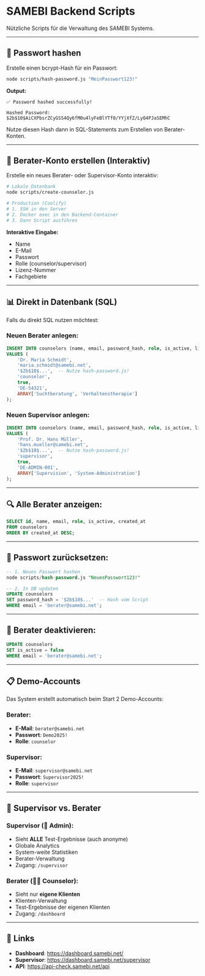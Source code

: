 # SAMEBI Backend Scripts

Nützliche Scripts für die Verwaltung des SAMEBI Systems.

---

## 🔐 Passwort hashen

Erstelle einen bcrypt-Hash für ein Passwort:

```bash
node scripts/hash-password.js "MeinPasswort123!"
```

**Output:**
```
✅ Password hashed successfully!

Hashed Password:
$2b$10$AiCXPbsrZCyGSS4Qy6fM0u4lyFeBlYTf0/YYjXfZ/LyO4PJaSEMhC
```

Nutze diesen Hash dann in SQL-Statements zum Erstellen von Berater-Konten.

---

## 👤 Berater-Konto erstellen (Interaktiv)

Erstelle ein neues Berater- oder Supervisor-Konto interaktiv:

```bash
# Lokale Datenbank
node scripts/create-counselor.js

# Production (Coolify)
# 1. SSH in den Server
# 2. Docker exec in den Backend-Container
# 3. Dann Script ausführen
```

**Interaktive Eingabe:**
- Name
- E-Mail
- Passwort
- Rolle (counselor/supervisor)
- Lizenz-Nummer
- Fachgebiete

---

## 📊 Direkt in Datenbank (SQL)

Falls du direkt SQL nutzen möchtest:

### Neuen Berater anlegen:

```sql
INSERT INTO counselors (name, email, password_hash, role, is_active, license_number, specialization)
VALUES (
    'Dr. Maria Schmidt',
    'maria.schmidt@samebi.net',
    '$2b$10$...',  -- Nutze hash-password.js!
    'counselor',
    true,
    'DE-54321',
    ARRAY['Suchtberatung', 'Verhaltenstherapie']
);
```

### Neuen Supervisor anlegen:

```sql
INSERT INTO counselors (name, email, password_hash, role, is_active, license_number, specialization)
VALUES (
    'Prof. Dr. Hans Müller',
    'hans.mueller@samebi.net',
    '$2b$10$...',  -- Nutze hash-password.js!
    'supervisor',
    true,
    'DE-ADMIN-001',
    ARRAY['Supervision', 'System-Administration']
);
```

---

## 🔍 Alle Berater anzeigen:

```sql
SELECT id, name, email, role, is_active, created_at 
FROM counselors 
ORDER BY created_at DESC;
```

---

## 🔐 Passwort zurücksetzen:

```sql
-- 1. Neues Passwort hashen
node scripts/hash-password.js "NeuesPasswort123!"

-- 2. In DB updaten
UPDATE counselors 
SET password_hash = '$2b$10$...'  -- Hash vom Script
WHERE email = 'berater@samebi.net';
```

---

## 🚨 Berater deaktivieren:

```sql
UPDATE counselors 
SET is_active = false 
WHERE email = 'berater@samebi.net';
```

---

## 📋 Demo-Accounts

Das System erstellt automatisch beim Start 2 Demo-Accounts:

### Berater:
- **E-Mail**: `berater@samebi.net`
- **Passwort**: `Demo2025!`
- **Rolle**: `counselor`

### Supervisor:
- **E-Mail**: `supervisor@samebi.net`
- **Passwort**: `Supervisor2025!`
- **Rolle**: `supervisor`

---

## 🎯 Supervisor vs. Berater

### Supervisor (👑 Admin):
- Sieht **ALLE** Test-Ergebnisse (auch anonyme)
- Globale Analytics
- System-weite Statistiken
- Berater-Verwaltung
- Zugang: `/supervisor`

### Berater (👨‍⚕️ Counselor):
- Sieht nur **eigene Klienten**
- Klienten-Verwaltung
- Test-Ergebnisse der eigenen Klienten
- Zugang: `/dashboard`

---

## 🔗 Links

- **Dashboard**: https://dashboard.samebi.net/
- **Supervisor**: https://dashboard.samebi.net/supervisor
- **API**: https://api-check.samebi.net/api




